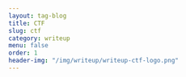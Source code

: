 ```yaml
---
layout: tag-blog
title: CTF
slug: ctf
category: writeup
menu: false
order: 1
header-img: "/img/writeup/writeup-ctf-logo.png"
---
```

